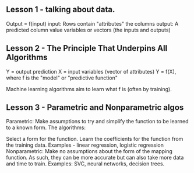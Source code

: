 ## Lesson 1 - talking about data.

Output = f(input)
input: Rows contain "attributes" the columns
output: A predicted column value
variables or vectors (the inputs and outputs)


## Lesson 2 - The Principle That Underpins All Algorithms
Y = output prediction
X = input variables (vector of attributes)
Y = f(X), where f is the "model" or "predictive function"

Machine learning algorithms aim to learn what f is (often by training).


## Lesson 3 - Parametric and Nonparametric algos
Parametric: Make assumptions to try and simplify the function to be learned to a known form. The algorithms:

Select a form for the function.
Learn the coefficients for the function from the training data.
Examples - linear regression, logistic regression
Nonparametric: Make no assumptions about the form of the mapping function. As such, they can be more accurate but can also take more data and time to train.
Examples: SVC, neural networks, decision trees.


